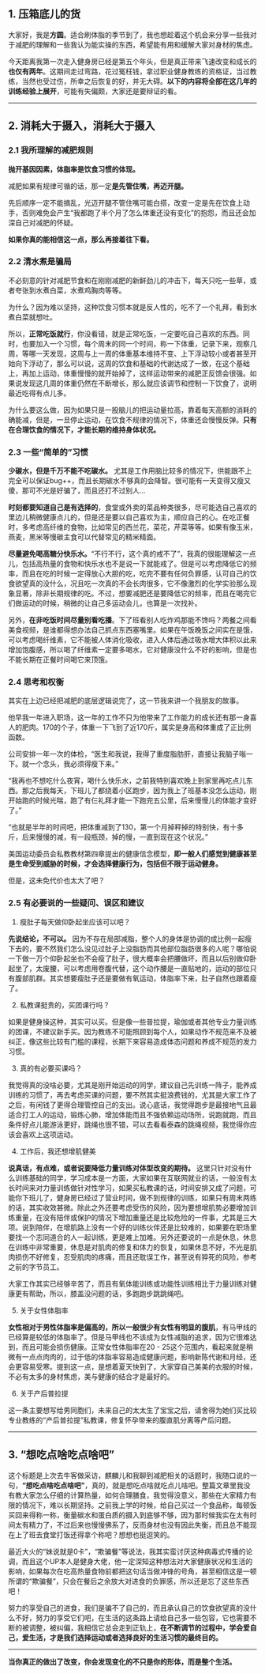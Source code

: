 ## 1. 压箱底儿的货
大家好，我是**方圆**。适合刷体脂的季节到了，我也想趁着这个机会来分享一些我对于减肥的理解和一些我认为能实操的东西，希望能有用和缓解大家对身材的焦虑。

今天距离我第一次走入健身房已经是第五个年头，但是真正带来飞速改变和成长的**也仅有两年**。这期间走过弯路，花过冤枉钱，拿过职业健身教练的资格证，当过教练，当然也受过伤，所幸之后恢复的好，并无大碍。**以下的内容将全部在这几年的训练经验上展开**，可能有失偏颇，大家还是要辩证的看。

---
## 2. 消耗大于摄入，消耗大于摄入
### 2.1 我所理解的减肥规则
**抛开基因因素，体脂率是饮食习惯的体现。**

减肥如果有规律可循的话，那一定**是先管住嘴，再迈开腿。**

先后顺序一定不能搞乱，光迈开腿不管住嘴可能白搭，改变一定是先在饮食上动手，否则难免会产生“我都跑了半个月了怎么体重还没有变化”的抱怨，而且还会加深自己对减肥的怀疑。

**如果你真的能相信这一点，那么再接着往下看。**
### 2.2 清水煮是骗局
不必刻意的针对减肥节食和在刚刚减肥的新鲜劲儿的冲击下，每天只吃一些草，或者夸张到水煮白菜，水煮鸡胸肉等等。

为什么？因为难以坚持，这种饮食习惯本就是反人性的，吃不了一个礼拜，看到水煮白菜就想吐。

所以，**正常吃饭就行**，你没看错，就是正常吃饭，一定要吃自己喜欢的东西。同时，也要加入一个习惯，每个周末的同一个时间，称一下体重，记录下来，观察几周，等哪一天发现，这周与上一周的体重基本维持不变、上下浮动较小或者甚至开始向下浮动了，那么可以说，这周的饮食和基础的代谢达成了一致，在这个基础上，再加上运动，体重慢慢的就开始掉了，这样运动带来的减肥正反馈会很强。如果说发现这几周的体重仍然在不断增长，那么就应该调节和控制一下饮食了，说明最近吃得有点儿多。

为什么要这么做，因为如果只是一股脑儿的把运动量拉高，靠着每天高额的消耗的确能减，但是，一旦停止运动，在饮食不规律的情况下，体重还会慢慢反弹。**只有在合理饮食的情况下，才能长期的维持身体状况。**

### 2.3 一些“简单的”习惯
**少碳水，但是千万不能不吃碳水。** 尤其是工作用脑比较多的情况下，供能跟不上完全可以保证bug++，而且长期碳水不够真的会降智。很可能有一天变得又瘦又傻，那可不光是好骗了，而且还打不过别人...

**时刻都要知道自己是有选择的**，食堂或外卖的菜品种类很多，尽可能选自己喜欢的里边儿稍微健康点儿的，但是还是要以自己喜欢为主，顺应自己的心。在吃正餐时，多考虑高纤维的食物，比如常见的西兰花，菜花，芹菜等等。如果有像玉米，燕麦，黑米等慢碳主食可以代替常见的精米精面。

**尽量避免喝高糖分快乐水。**“不行不行，这个真的戒不了”，我真的很能理解这一点儿，包括高热量的食物和快乐水也不是说一下就能戒了。但是可以考虑降低它的频率，而且在吃的时候一定得放心大胆的吃，吃完不要有任何负罪感，认可自己的饮食欲望真的没什么，况且吃一次真的不会长肉很多，它不像激烈的化学实验那么现象显著，除非长期规律的吃。不过，想要减肥还是要降低它的频率，而且在喝完它们做运动的时候，稍微的让自己多运动会儿，也算是一次找补。

另外，**在非吃饭时间尽量别看吃播**。下了班看别人吃炸鸡那能不馋吗？两餐之间看美食视频，是谁都得想办法自己抓点东西塞嘴里。如果在午饭晚饭之间实在是饿，可以考虑喝纤维素，它不能被人体消化吸收，进入人体后通过吸水增大体积以此来增加饱腹感，所以喝了纤维素一定要多喝水，它对健康没什么不好的影响，但是也不能长期在正餐时间喝它来顶饿。

### 2.4 思考和权衡
其实在上边已经把减肥的底层逻辑说完了，这一节我来讲一个我朋友的故事。

他早我一年进入职场，这一年的工作不只为他带来了工作能力的成长还有那一身喜人的肥肉。170的个子，体重一下飞到了近170斤，属实是身高和体重成了正比例函数。

公司安排一年一次的体检，“医生和我说，我得了重度脂肪肝，直接让我脑子嗡一下。就一个念头，我必须得瘦下来。”

“我再也不想吃什么夜宵，喝什么快乐水，之前我特别喜欢晚上到家里再吃点儿东西。那之后我每天，下班儿了都绕着小区跑步，因为我上了班基本没怎么运动，刚开始跑的时候光喘，跑了有仨礼拜才能一下跑完五公里，后来慢慢儿的体能才变好了。”

“也就是半年的时间吧，把体重减到了130，第一个月掉秤掉的特别快，有十多斤，后来慢慢的减，有一段瓶颈，掉的慢，一直到现在这个状况。”

美国运动委员会私教教材第四章提出的健康信念模型，**即一般人们感觉到健康甚至是生命受到威胁的时候，才会选择健康行为，包括但不限于运动健身。**

但是，这未免代价也太大了吧？

### 2.5 有必要说的一些疑问、误区和建议
1. 瘦肚子每天做仰卧起坐应该可以吧？

**先说结论，不可以。** 因为不存在局部减脂，整个人的身体是协调的成比例一起瘦下去的，要不然我们怎么没见过肚子上没脂肪而其他部位脂肪很多的人呢？哪怕说一下做一万个仰卧起坐也不会瘦了肚子，很大概率会把腰做坏，而且以后别做仰卧起坐了，太废腰，可以考虑用卷腹代替，这个动作腰是一直贴地的，运动的部位只有腹部肌群。其实想要瘦肚子还是要做有氧运动，体脂率下来，肚子自然也跟着瘦了。

2. 私教课挺贵的，买团课行吗？

如果是健身操这种，其实可以买。但是像一些普拉提，瑜伽或者其他专业力量训练的团课，不建议新手买。因为教练不可能照顾到每个人，如果动作不规范来不及被纠正，像这些比较有门槛的课程，长期下来容易造成体态问题和养成不规范的发力习惯。

3. 真的有必要买课吗？

我觉得真的没啥必要，尤其是刚开始运动的同学，建议自己先训练一阵子，能养成训练的习惯了，再去考虑买课的问题，要不然其实挺浪费钱的，尤其是大家工作了之后，有闲钱了更得合理管控自己的支出。说心底话，我觉得跑步是最接地气且最适合打工人的运动，锻炼心肺，增加体能而且不强依赖运动场所，说跑就跑，而且条件好点儿能游泳更好，跳绳也很不错，可以去看看泰森的跳绳视频，我觉得你应该会喜欢上这项运动。

4. 工作后，我还想增肌健美

**说真话，有点难，或者说要降低力量训练对体型改变的期待。** 这里只针对没有什么训练基础的同学，学习成本是一方面，大家如果在互联网就业的话，一般没有太长时间来对力量训练做针对性学习，如果买私教课的话，时间安排又成了问题，可能你下班儿了，健身房已经过了营业时间，做不到规律的训练，如果只有周末两练的话，其实收效甚微。除此之外还要考虑受伤的风险，因为要想增肌势必要增加训练重量，在没有陪伴或保护的情况下增加重量还是比较危险的一件事，尤其是三大项。说到陪伴，在增肌路上没有一个好的训练伙伴还是比较难的，如果要在职场里要找一个志同道合的人一起训练，更是难上加难。另外还要说的一点是休息，休息在训练中非常重要，休息是对肌肉的修复和体力的恢复，如果休息不好，不光是肌肉损伤不好修复，忍受肌肉的疼痛，而且还耽误工作，甚至说有猝死的风险，参考之前的字节员工。

大家工作其实已经够辛苦了，而且有氧体能训练或功能性训练相比于力量训练对健康更有帮助，所以，膝盖没问题的话，多跑跑步跳跳绳吧。

5. 关于女性体脂率

**女性相对于男性体脂率是偏高的，所以一般很少有女性有明显的腹肌**，有马甲线的已经算是较低的体脂率了。但是马甲线也不该成为女性减脂的追求，因为它很难达到，而且可能会损伤健康。正常女性体脂率在20 - 25这个范围内，看起来就是稍微有一点点肉肉的，过于低的体脂率容易造成健康问题，影响新陈代谢和月经，还会更容易受寒。提到这一点，是想着夏天快到了，大家穿自己美美的衣服的时候，不必有太多的身材焦虑，美与健康的结合才是最好的。


6.  关于产后普拉提

这一条主要想写给男同胞们，未来自己的太太生了宝宝之后，请舍得为她们买比较专业教练的“产后普拉提”私教课，修复怀孕带来的腹直肌分离等产后问题。


---

## 3. “想吃点啥吃点啥吧”
这个标题是上次去牛客做采访，麒麟儿和我聊到减肥相关的话题时，我随口说的一句，**“想吃点啥吃点啥吧”**，真的，就是想吃点啥就吃点儿啥吧。整篇文章里我没有教大家怎么仔细的计算热量，如何合理膳食，我觉得没意义，那些在大家精力有限的情况下，难以长期坚持。之前我上学的时候，给自己买过一个食品称，每顿饭买回来得称一称，衡量碳水和蛋白质的摄入到底够不够，因为那时候我实在太有时间太有精力了，不过后来也慢慢佛系了，反而身材也没有因此失衡，而且总不能现在上了班去食堂打饭还得拿个称吧？想想也挺逗笑的。

最近大火的“妹说就是0卡”，“欺骗餐”等说法，我其实蛮讨厌这种病毒式传播的论调，而且这个UP本人是健身大佬，他一定深知这种想法对大家健康状况和生活的影响，如果每次在吃高热量食物前都把这句话当做冲锋的号角，甚至相信这是一顿所谓的“欺骗餐”，只会在餐后之余放大对进食的负罪感，所以还是忘了这些东西吧！

努力的享受自己的进食，我们是骗不了自己的，而且承认自己的饮食欲望真的没什么不好，努力的享受它们吧，在生活的这条路上请给自己多一些包容，它也需要不断的被调整，被纠偏，我相信它总会走到正轨上，**在不断调节的过程中，学会爱自己，爱生活，才是我们选择运动或者选择良好的生活习惯的最终目的。**

----
**当你真正的做出了改变，你会发现变化的不只是你的形体，而是整个生活。**

